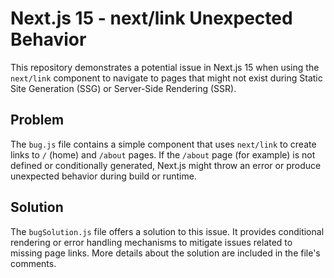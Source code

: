 # Next.js 15 - next/link Unexpected Behavior

This repository demonstrates a potential issue in Next.js 15 when using the `next/link` component to navigate to pages that might not exist during Static Site Generation (SSG) or Server-Side Rendering (SSR).

## Problem
The `bug.js` file contains a simple component that uses `next/link` to create links to `/` (home) and `/about` pages. If the `/about` page (for example) is not defined or conditionally generated, Next.js might throw an error or produce unexpected behavior during build or runtime.

## Solution
The `bugSolution.js` file offers a solution to this issue.  It provides conditional rendering or error handling mechanisms to mitigate issues related to missing page links.  More details about the solution are included in the file's comments.